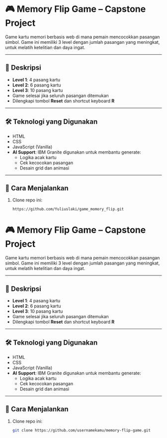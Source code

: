 # 🎮 Memory Flip Game – Capstone Project

Game kartu memori berbasis web di mana pemain mencocokkan pasangan simbol. Game ini memiliki 3 level dengan jumlah pasangan yang meningkat, untuk melatih ketelitian dan daya ingat.

---

## 📌 Deskripsi

- **Level 1**: 4 pasang kartu  
- **Level 2**: 6 pasang kartu  
- **Level 3**: 10 pasang kartu  
- Game selesai jika seluruh pasangan ditemukan
- Dilengkapi tombol **Reset** dan shortcut keyboard **R**

---

## 🛠 Teknologi yang Digunakan

- HTML
- CSS
- JavaScript (Vanilla)
- **AI Support**: IBM Granite digunakan untuk membantu generate:
  - Logika acak kartu
  - Cek kecocokan pasangan
  - Desain grid dan animasi

---

## 🚀 Cara Menjalankan

1. Clone repo ini:
   ```bash
   https://github.com/Yuliuslaki/game_momory_flip.git
# 🎮 Memory Flip Game – Capstone Project

Game kartu memori berbasis web di mana pemain mencocokkan pasangan simbol. Game ini memiliki 3 level dengan jumlah pasangan yang meningkat, untuk melatih ketelitian dan daya ingat.

---

## 📌 Deskripsi

- **Level 1**: 4 pasang kartu  
- **Level 2**: 6 pasang kartu  
- **Level 3**: 10 pasang kartu  
- Game selesai jika seluruh pasangan ditemukan
- Dilengkapi tombol **Reset** dan shortcut keyboard **R**

---

## 🛠 Teknologi yang Digunakan

- HTML
- CSS
- JavaScript (Vanilla)
- **AI Support**: IBM Granite digunakan untuk membantu generate:
  - Logika acak kartu
  - Cek kecocokan pasangan
  - Desain grid dan animasi

---

## 🚀 Cara Menjalankan

1. Clone repo ini:
   ```bash
   git clone https://github.com/usernamekamu/memory-flip-game.git
